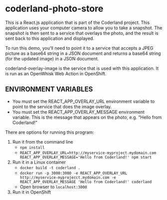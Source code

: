 # coderland-photo-store

This is a React.js application that is part of the Coderland project. This application uses your computer camera to allow you to take a snapshot. The snapshot is then sent to a service that overlays the photo, and the result is sent back to this application and displayed.

To run this demo, you'll need to point it to a service that accepts a JPEG picture as a base64 string in a JSON document and returns a base64 string (for the updated image) in a JSON document.

coderland-overlay-image is the service that is used with this application. It is run as an OpenWhisk Web Action in OpenShift.

## ENVIRONMENT VARIABLES  
* You must set the REACT_APP_OVERLAY_URL environment variable to point to the service that does the image overlay.  
* You must set the REACT_APP_OVERLAY_MESSAGE environment variable. This is the message that appears on the photo, e.g. "Hello from Coderland!"

There are options for running this program:

1. Run it from the command line
    * `npm install`
    * `REACT_APP_OVERLAY_URL=http://myservice-myproject.mydomain.com REACT_APP_OVERLAY_MESSAGE='Hello from Coderland!' npm start`
2. Run it in a Linux container
    * `docker build -t coderland .`
    * `docker run -p 3000:3000 -e REACT_APP_OVERLAY_URL http://myservice-myprojecct.mydomain.com -e REACT_APP_OVERLAY_MESSAGE 'Hello from Coderland!' coderland`
    * Open browser to `localhost:3000`
3. Run it in OpenShift

